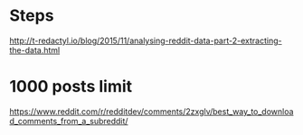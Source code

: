 # Steps

http://t-redactyl.io/blog/2015/11/analysing-reddit-data-part-2-extracting-the-data.html

# 1000 posts limit

https://www.reddit.com/r/redditdev/comments/2zxglv/best_way_to_download_comments_from_a_subreddit/